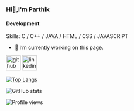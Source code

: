 ### Hi👋,I'm Parthik
#### Development

Skills: C / C++ / JAVA / HTML / CSS / JAVASCRIPT

- 🔭 I’m currently working on this page. 


[<img src='https://cdn.jsdelivr.net/npm/simple-icons@3.0.1/icons/github.svg' alt='github' height='40'>](https://github.com/parthikdas)  [<img src='https://cdn.jsdelivr.net/npm/simple-icons@3.0.1/icons/linkedin.svg' alt='linkedin' height='40'>](https://www.linkedin.com/in/https://www.linkedin.com/in/parthik-kumar-das-833b221ab/)  

[![Top Langs](https://github-readme-stats.vercel.app/api/top-langs/?username=parthikdas)](https://github.com/anuraghazra/github-readme-stats)

![GitHub stats](https://github-readme-stats.vercel.app/api?username=parthikdas&show_icons=true)  

![Profile views](https://gpvc.arturio.dev/parthikdas)  

